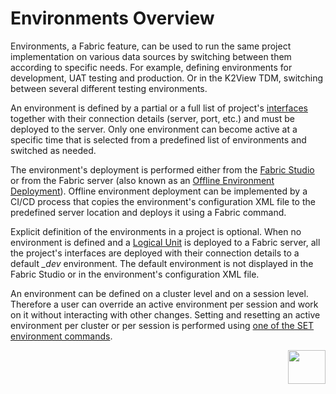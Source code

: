 # Environments Overview

Environments, a Fabric feature, can be used to run the same project implementation on various data sources by switching between them according to specific needs. For example, defining environments for development, UAT testing and production. Or in the K2View TDM, switching between several different testing environments. 

An environment is defined by a partial or a full list of project's [interfaces](/articles/05_DB_interfaces/01_interfaces_overview.md) together with their connection details (server, port, etc.) and must be deployed to the server. Only one environment can become active at a specific time that is selected from a predefined list of environments and switched as needed. 

The environment's deployment is performed either from the [Fabric Studio](/articles/25_environments/03_deploy_env_from_Fabric_Studio.md) or from the Fabric server (also known as an [Offline Environment Deployment](/articles/25_environments/04_offline_deployment.md)). Offline environment deployment can be implemented by a CI/CD process that copies the environment's configuration XML file to the predefined server location and deploys it using a Fabric command. 

Explicit definition of the environments in a project is optional. When no environment is defined and a [Logical Unit](/articles/03_logical_units/01_LU_overview.md) is deployed to a Fabric server, all the project's interfaces are deployed with their connection details to a default *_dev* environment. The default environment is not displayed in the Fabric Studio or in the environment's configuration XML file.

An environment can be defined on a cluster level and on a session level. Therefore a user can override an active environment per session and work on it without interacting with other changes. Setting and resetting an active environment per cluster or per session is performed using [one of the SET environment commands](05_set_and_list_commands).



[<img align="right" width="60" height="54" src="/articles/images/Next.png">](02_create_new_environment.md)



